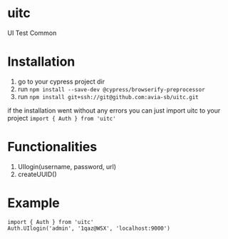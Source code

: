 # uitc
UI Test Common 

# Installation
1. go to your cypress project dir
2. run `npm install --save-dev @cypress/browserify-preprocessor`
3. run `npm install git+ssh://git@github.com:avia-sb/uitc.git`


if the installation went without any errors you can just import uitc to your project
`import { Auth } from 'uitc'`

# Functionalities
 1. UIlogin(username, password, url)
 2. createUUID()
 
 # Example
 ```
 import { Auth } from 'uitc'
 Auth.UIlogin('admin', '1qaz@WSX', 'localhost:9000')
 ```
